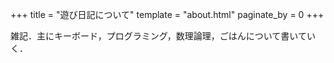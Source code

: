 +++
title = "遊び日記について"
template = "about.html"
paginate_by = 0
+++

雑記．主にキーボード，プログラミング，数理論理，ごはんについて書いていく．
